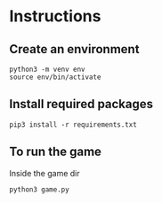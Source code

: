 # Instructions
## Create an environment
```
python3 -m venv env
source env/bin/activate
```
## Install required packages
```
pip3 install -r requirements.txt
```
## To run the game
Inside the game dir
```
python3 game.py
```